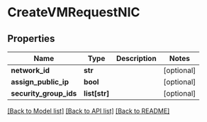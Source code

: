 # CreateVMRequestNIC

## Properties
Name | Type | Description | Notes
------------ | ------------- | ------------- | -------------
**network_id** | **str** |  | [optional] 
**assign_public_ip** | **bool** |  | [optional] 
**security_group_ids** | **list[str]** |  | [optional] 

[[Back to Model list]](../README.md#documentation-for-models) [[Back to API list]](../README.md#documentation-for-api-endpoints) [[Back to README]](../README.md)


